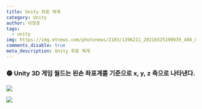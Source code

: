 ```yaml
---
title: Unity 좌표 체계
category: Unity
author: 이정훈
tags:
  - unity
img: https://img.etnews.com/photonews/2103/1396211_20210325190939_408_0012.jpg
comments_disable: true
meta_description: Unity 좌표 체계
---
```


### 🟡 Unity 3D 게임 월드는 왼손 좌표계를 기준으로 x, y, z 축으로 나타낸다.

![](https://i.imgur.com/hCROV6p.png)


![](https://i.imgur.com/aDKd0EI.png)
